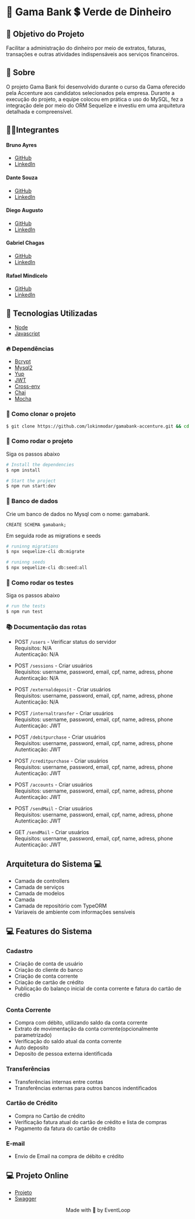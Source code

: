 # 🏦 Gama Bank 💲 Verde de Dinheiro

## 🎯 Objetivo do Projeto

Facilitar a administração do dinheiro por meio de extratos, faturas, transações e outras atividades indispensáveis aos serviços financeiros.

## 📃 Sobre

O projeto Gama Bank foi desenvolvido durante o curso da Gama oferecido pela Accenture aos candidatos selecionados pela empresa. Durante a execução do projeto, a equipe colocou em prática o uso do MySQL, fez a integração dele por meio do ORM Sequelize e investiu em uma arquitetura detalhada e compreensível.

## 👨‍💻Integrantes
#### Bruno Ayres

- [GitHub](https://github.com/bjsec)
- [LinkedIn](https://www.linkedin.com/in/bruno-jorge-sec/)

#### Dante Souza

- [GitHub](https://github.com/lokinmodar)
- [LinkedIn](https://www.linkedin.com/in/dante-souza-e-souza/)

#### Diego Augusto

- [GitHub](https://github.com/debug-droid)
- [LinkedIn](https://www.linkedin.com/in/diego-augusto-b957921a2/)

#### Gabriel Chagas

- [GitHub](https://github.com/GabrielChagas1)
- [LinkedIn](https://www.linkedin.com/in/gabriel-chagas-analista-programador/)
<!-- #### Glória Teodoro

- [GitHub](https://github.com/gloriateodoro)
- [LinkedIn](https://www.linkedin.com/in/gl%C3%B3ria-teodoro-8910331b7/) -->

#### Rafael Mindicelo

- [GitHub](https://github.com/rafaelmindicelo)
- [LinkedIn](https://www.linkedin.com/in/rafael-mindicelo-2171389b/)



## 🧪 Tecnologias Utilizadas
- [Node](https://nodejs.org/en/)
- [Javascript](https://www.javascript.com/)

### 🔥 Dependências

- [Bcrypt](https://www.npmjs.com/package/bcrypt)
- [Mysql2](https://www.npmjs.com/package/mysql2)
- [Yup](https://www.npmjs.com/package/yup)
- [JWT](https://jwt.io/)
- [Cross-env](https://www.npmjs.com/package/cross-env)
- [Chai](https://www.chaijs.com/)
- [Mocha](https://mochajs.org/)

### 🚀 Como clonar o projeto

```bash
$ git clone https://github.com/lokinmodar/gamabank-accenture.git && cd gamabank-accenture
```
### 🚀 Como rodar o projeto

Siga os passos abaixo
```bash
# Install the dependencies
$ npm install

# Start the project
$ npm run start:dev
```

### 🚀 Banco de dados

Crie um banco de dados no Mysql com o nome: gamabank. 
```
CREATE SCHEMA gamabank;
```
Em seguida rode as migrations e seeds
```bash
# runinng migrations
$ npx sequelize-cli db:migrate

# runinng seeds
$ npx sequelize-cli db:seed:all
```
### 🎯 Como rodar os testes

Siga os passos abaixo
```bash
# run the tests
$ npm run test
```
### 📚 Documentação das rotas

- POST `/users` - Verificar status do servidor  
    Requisitos: N/A  
    Autenticação: N/A  

- POST `/sessions` - Criar usuários  
    Requisitos: username, password, email, cpf, name, adress, phone  
    Autenticação: N/A 

- POST `/externaldeposit` - Criar usuários  
    Requisitos: username, password, email, cpf, name, adress, phone  
    Autenticação: N/A 

- POST `/internaltransfer` - Criar usuários  
    Requisitos: username, password, email, cpf, name, adress, phone  
    Autenticação: JWT

- POST `/debitpurchase` - Criar usuários  
    Requisitos: username, password, email, cpf, name, adress, phone  
    Autenticação: JWT  

- POST `/creditpurchase` - Criar usuários  
    Requisitos: username, password, email, cpf, name, adress, phone  
    Autenticação: JWT 

- POST `/accounts` - Criar usuários  
    Requisitos: username, password, email, cpf, name, adress, phone  
    Autenticação: JWT 

- POST `/sendMail` - Criar usuários  
    Requisitos: username, password, email, cpf, name, adress, phone  
    Autenticação: JWT 

- GET `/sendMail` - Criar usuários  
    Requisitos: username, password, email, cpf, name, adress, phone  
    Autenticação: JWT 
## Arquitetura do Sistema 💻  

- Camada de controllers  
- Camada de serviços  
- Camada de modelos
- Camada   
- Camada de repositório com TypeORM  
- Variaveis de ambiente com informações sensíveis 


## 💻 Features do Sistema  

### Cadastro  
- Criação de conta de usuário  
- Criação do cliente do banco  
- Criação de conta corrente  
- Criação de cartão de crédito  
- Publicação do balanço inicial de conta corrente e fatura do cartão de crédio  

### Conta Corrente
- Compra com débito, utilizando saldo da conta corrente
- Extrato de movimentação da conta corrente(opcionalmente parametrizado)  
- Verificação do saldo atual da conta corrente  
- Auto deposito  
- Deposito de pessoa externa identificada  
### Transferências 
- Transferências internas entre contas
- Transferências externas para outros bancos indentificados
### Cartão de Crédito
- Compra no Cartão de crédito  
- Verificação fatura atual do cartão de crédito e lista de compras   
- Pagamento da fatura do cartão de crédito  

### E-mail 
- Envio de Email na compra de débito e crédito

## 💻 Projeto Online

- [Projeto](https://gamabank-eventloop.herokuapp.com/)
- [Swagger](https://gamabank-eventloop.herokuapp.com/documentation/)


<p align="center">Made with 💜 by EventLoop</p>